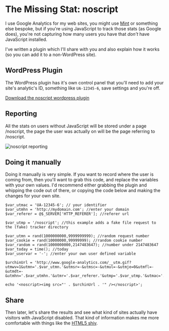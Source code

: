 # The Missing Stat: noscript

I use Google Analytics for my web sites, you might use [Mint](http://haveamint.com/) or something else bespoke, but if you're using JavaScript to track those stats (as Google does), you're not capturing how many users you have that *don't* have JavaScript installed.  

I've written a plugin which I'll share with you and also explain how it works (so you can add it to a non-WordPress site).

<!--more-->
## WordPress Plugin

The WordPress plugin has it's own control panel that you'll need to add your site's analytic's ID, something like <code>UA-12345-6</code>, save settings and you're off.

[Download the noscript wordpress plugin](http://remysharp.com/downloads/noscript.php)

## Reporting

All the stats on users without JavaScript will be stored under a page /noscript, the page the user was actually on will be the page referring to /noscript.

![noscript reporting](http://remysharp.com/wp-content/uploads/2009/10/noscript-reporting.jpg)

## Doing it manually

Doing it manually is very simple.  If you want to record where the user is coming from, then you'll want to grab this code, and replace the variables with your own values.  I'd recommend either grabbing the plugin and whipping the code out of there, or copying the code below and making the changes for your own site.

<pre><code>$var_utmac = 'UA-12345-6'; // your identifier
$var_utmhn = 'http://mydomain.com'; //enter your domain
$var_referer = @$_SERVER['HTTP_REFERER']; //referer url

$var_utmp = '/noscript'; //this example adds a fake file request to the (fake) tracker directory

$var_utmn = rand(1000000000,9999999999); //random request number
$var_cookie = rand(10000000,99999999); //random cookie number
$var_random = rand(1000000000,2147483647); //number under 2147483647
$var_today = time(); //today
$var_uservar = '-'; //enter your own user defined variable

$urchinUrl = 'http://www.google-analytics.com/__utm.gif?utmwv=1&utmn='.$var_utmn.'&utmsr=-&utmsc=-&utmul=-&utmje=0&utmfl=-&utmdt=-&utmhn='.$var_utmhn.'&utmr='.$var_referer.'&utmp='.$var_utmp.'&utmac='.$var_utmac.'&utmcc=__utma%3D'.$var_cookie.'.'.$var_random.'.'.$var_today.'.'.$var_today.'.'.$var_today.'.2%3B%2B__utmb%3D'.$var_cookie.'%3B%2B__utmc%3D'.$var_cookie.'%3B%2B__utmz%3D'.$var_cookie.'.'.$var_today.'.2.2.utmccn%3D(direct)%7Cutmcsr%3D(direct)%7Cutmcmd%3D(none)%3B%2B__utmv%3D'.$var_cookie.'.'.$var_uservar.'%3B';

echo '&lt;noscript&gt;&lt;img src="' . $urchinUrl . '" /&gt;&lt;/noscript&gt;';
</code></pre>

## Share

Then later, let's share the results and see what kind of sites actually have visitors with JavaScript disabled.  That kind of information makes me more comfortable with things like the [HTML5 shiv](http://remysharp.com/2009/01/07/html5-enabling-script/).